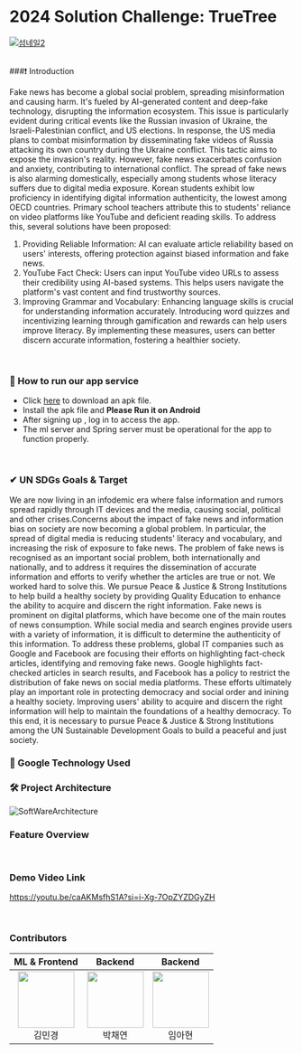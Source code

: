 # 2024 Solution Challenge: TrueTree
[![섬네일2](https://github.com/2024-FactChecker-SolutionChallenge/.github/assets/80513699/d0634267-3f41-4f88-ba58-84caad146473)](https://youtu.be/caAKMsfhS1A?si=YCi3jgXgVWx-P3XT)

<br>
###❗️ Introduction

Fake news has become a global social problem, spreading misinformation and causing harm. It's fueled by AI-generated content and deep-fake technology, disrupting the information ecosystem. This issue is particularly evident during critical events like the Russian invasion of Ukraine, the Israeli-Palestinian conflict, and US elections.
In response, the US media plans to combat misinformation by disseminating fake videos of Russia attacking its own country during the Ukraine conflict. This tactic aims to expose the invasion's reality. However, fake news exacerbates confusion and anxiety, contributing to international conflict.
The spread of fake news is also alarming domestically, especially among students whose literacy suffers due to digital media exposure. Korean students exhibit low proficiency in identifying digital information authenticity, the lowest among OECD countries. Primary school teachers attribute this to students' reliance on video platforms like YouTube and deficient reading skills.
To address this, several solutions have been proposed:
1. Providing Reliable Information: AI can evaluate article reliability based on users' interests, offering protection against biased information and fake news.
2. YouTube Fact Check: Users can input YouTube video URLs to assess their credibility using AI-based systems. This helps users navigate the platform's vast content and find trustworthy sources.
3. Improving Grammar and Vocabulary: Enhancing language skills is crucial for understanding information accurately. Introducing word quizzes and incentivizing learning through gamification and rewards can help users improve literacy.
By implementing these measures, users can better discern accurate information, fostering a healthier society.
<br>

### 📲 How to run our app service
- Click [here](https://drive.google.com/file/d/1DTCVnC_HgaEpXLwpEMLQHlceZf4jSuKA/view?usp=drive_link) to download an apk file.
- Install the apk file and **Please Run it on Android**
- After signing up ,  log in to access the app.
- The ml server and Spring server must be operational for the app to function properly.
<br>

### ✔ UN SDGs Goals & Target
We are now living in an infodemic era where false information and rumors spread rapidly through IT devices and the media, causing social, political and other crises.Concerns about the impact of fake news and information bias on society are now becoming a global problem. In particular, the spread of digital media is reducing students' literacy and vocabulary, and increasing the risk of exposure to fake news. The problem of fake news is recognised as an important social problem, both internationally and nationally, and to address it requires the dissemination of accurate information and efforts to verify whether the articles are true or not. We worked hard to solve this. We pursue Peace & Justice & Strong Institutions to help build a healthy society by providing Quality Education to enhance the ability to acquire and discern the right information.
Fake news is prominent on digital platforms, which have become one of the main routes of news consumption. While social media and search engines provide users with a variety of information, it is difficult to determine the authenticity of this information. To address these problems, global IT companies such as Google and Facebook are focusing their efforts on highlighting fact-check articles, identifying and removing fake news. Google highlights fact-checked articles in search results, and Facebook has a policy to restrict the distribution of fake news on social media platforms.
These efforts ultimately play an important role in protecting democracy and social order and inining a healthy society. Improving users' ability to acquire and discern the right information will help to maintain the foundations of a healthy democracy. To this end, it is necessary to pursue Peace & Justice & Strong Institutions among the UN Sustainable Development Goals to build a peaceful and just society.
<br>

### 🔧 Google Technology Used

### 🛠 Project Architecture
![SoftWareArchitecture](https://github.com/2024-FactChecker-SolutionChallenge/.github/assets/61193581/3c25d8f0-076e-4234-98df-3fc2207256fe)

### Feature Overview

<br>

### Demo Video Link
https://youtu.be/caAKMsfhS1A?si=i-Xg-7OpZYZDGyZH

<br>

### Contributors
| ML & Frontend | Backend | Backend | 
|:----------:|:----------:|:----------:|
| [<img src="https://avatars.githubusercontent.com/u/81565724?v=4" alt="" style="width:100px;100px;">](https://github.com/yulleta)<br/><div align="center">김민경</div> | [<img src="https://avatars.githubusercontent.com/u/61193581?v=4" alt="" style="width:100px;100px;">](https://github.com/Yeon-chae)<br/><div align="center">박채연</div> | [<img src="https://avatars.githubusercontent.com/u/80513699?v=4" alt="" style="width:100px;100px;">](https://github.com/ahyeon-github) <br/><div align="center">임아현</div>
